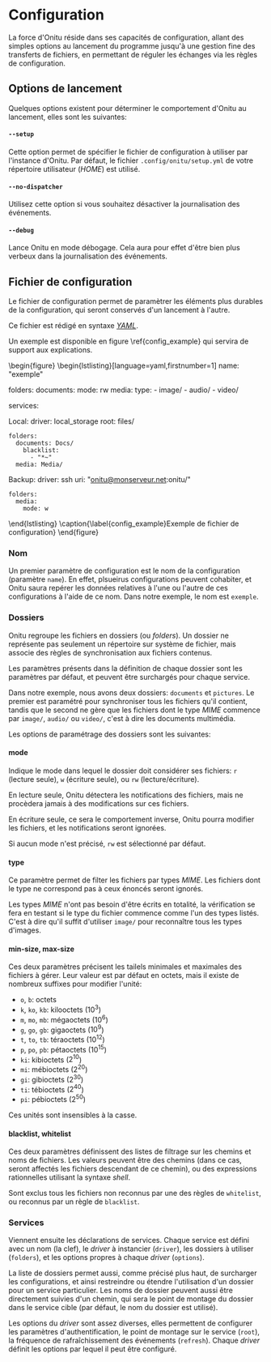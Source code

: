 # Configuration

La force d'Onitu réside dans ses capacités de configuration, allant des simples options au lancement du programme jusqu'à une gestion fine des transferts de fichiers, en permettant de réguler les échanges via les règles de configuration.

## Options de lancement

Quelques options existent pour déterminer le comportement d'Onitu au lancement, elles sont les suivantes:

#### `--setup`

Cette option permet de spécifier le fichier de configuration à utiliser par l'instance d'Onitu. Par défaut, le fichier `.config/onitu/setup.yml` de votre répertoire utilisateur (*HOME*) est utilisé.

#### `--no-dispatcher`

Utilisez cette option si vous souhaitez désactiver la journalisation des événements.

#### `--debug`

Lance Onitu en mode débogage. Cela aura pour effet d'être bien plus verbeux dans la journalisation des événements.

## Fichier de configuration

Le fichier de configuration permet de paramètrer les éléments plus durables de la configuration, qui seront conservés d'un lancement à l'autre.

Ce fichier est rédigé en syntaxe [*YAML*](http://fr.wikipedia.org/wiki/YAML).

Un exemple est disponible en figure \ref{config_example} qui servira de support aux explications.

\begin{figure}
\begin{lstlisting}[language=yaml,firstnumber=1]
name: "exemple"

folders:
  documents:
    mode: rw
  media:
    type:
      - image/
      - audio/
      - video/

services:

  Local:
    driver: local_storage
    root: files/

    folders:
      documents: Docs/
        blacklist:
          - "*~"
      media: Media/

  Backup:
    driver: ssh
    uri: "onitu@monserveur.net:onitu/"

    folders:
      media:
        mode: w
\end{lstlisting}
\caption{\label{config_example}Exemple de fichier de configuration}
\end{figure}

### Nom

Un premier paramètre de configuration est le nom de la configuration (paramètre `name`). En effet, plsueirus configurations peuvent cohabiter, et Onitu saura repérer les données relatives à l'une ou l'autre de ces configurations à l'aide de ce nom. Dans notre exemple, le nom est `exemple`.

### Dossiers

Onitu regroupe les fichiers en dossiers (ou *folders*). Un dossier ne représente pas seulement un répertoire sur système de fichier, mais associe des règles de synchronisation aux fichiers contenus.

Les paramètres présents dans la définition de chaque dossier sont les paramètres par défaut, et peuvent être surchargés pour chaque service.

Dans notre exemple, nous avons deux dossiers: `documents` et `pictures`. Le premier est paramétré pour synchroniser tous les fichiers qu'il contient, tandis que le second ne gère que les fichiers dont le type *MIME* commence par `image/`, `audio/` ou `video/`, c'est à dire les documents multimédia.

Les options de paramétrage des dossiers sont les suivantes:

#### mode

Indique le mode dans lequel le dossier doit considérer ses fichiers: `r` (lecture seule), `w` (écriture seule), ou `rw` (lecture/écriture).

En lecture seule, Onitu détectera les notifications des fichiers, mais ne procèdera jamais à des modifications sur ces fichiers.

En écriture seule, ce sera le comportement inverse, Onitu pourra modifier les fichiers, et les notifications seront ignorées.

Si aucun mode n'est précisé, `rw` est sélectionné par défaut.

#### type

Ce paramètre permet de filter les fichiers par types *MIME*. Les fichiers dont le type ne correspond pas à ceux énoncés seront ignorés.

Les types *MIME* n'ont pas besoin d'être écrits en totalité, la vérification se fera en testant si le type du fichier commence comme l'un des types listés. C'est à dire qu'il suffit d'utiliser `image/` pour reconnaître tous les types d'images.

#### min-size, max-size

Ces deux paramètres précisent les tailels minimales et maximales des fichiers à gérer. Leur valeur est par défaut en octets, mais il existe de nombreux suffixes pour modifier l'unité:

* `o`, `b`: octets
* `k`, `ko`, `kb`: kilooctets ($10^3$)
* `m`, `mo`, `mb`: mégaoctets ($10^6$)
* `g`, `go`, `gb`: gigaoctets ($10^9$)
* `t`, `to`, `tb`: téraoctets ($10^{12}$)
* `p`, `po`, `pb`: pétaoctets ($10^{15}$)
* `ki`: kibioctets ($2^{10}$)
* `mi`: mébioctets ($2^{20}$)
* `gi`: gibioctets ($2^{30}$)
* `ti`: tébioctets ($2^{40}$)
* `pi`: pébioctets ($2^{50}$)

Ces unités sont insensibles à la casse.

#### blacklist, whitelist

Ces deux paramètres définissent des listes de filtrage sur les chemins et noms de fichiers. Les valeurs peuvent être des chemins (dans ce cas, seront affectés les fichiers descendant de ce chemin), ou des expressions rationnelles utilisant la syntaxe *shell*.

Sont exclus tous les fichiers non reconnus par une des règles de `whitelist`, ou reconnus par un règle de `blacklist`.

### Services

Viennent ensuite les déclarations de services. Chaque service est défini avec un nom (la clef), le *driver* à instancier (`driver`), les dossiers à utiliser (`folders`), et les options propres à chaque *driver* (`options`).

La liste de dossiers permet aussi, comme précisé plus haut, de surcharger les configurations, et ainsi restreindre ou étendre l'utilisation d'un dossier pour un service particulier. Les noms de dossier peuvent aussi être directement suivies d'un chemin, qui sera le point de montage du dossier dans le service cible (par défaut, le nom du dossier est utilisé).

Les options du *driver* sont assez diverses, elles permettent de configurer les paramètres d'authentification, le point de montage sur le service (`root`), la fréquence de rafraîchissement des événements (`refresh`). Chaque *driver* définit les options par lequel il peut être configuré.
